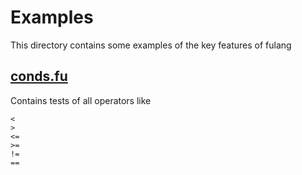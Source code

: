 # Examples

This directory contains some examples of the key features of fulang

## [conds.fu](conds.fu)

Contains tests of all operators like

```
<
>
<=
>=
!=
==
```